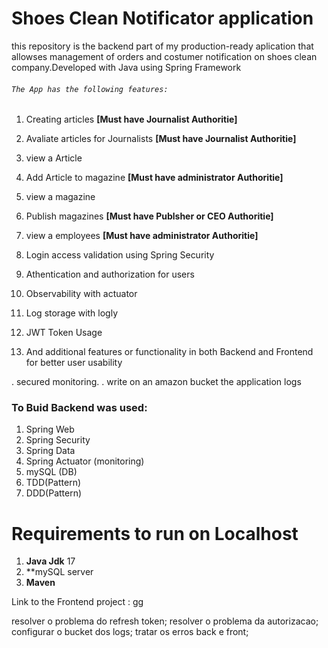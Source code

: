 # Shoes Clean Notificator application 

this repository is the backend part of my production-ready aplication that allowses management
of orders and costumer notification on shoes clean company.Developed with Java using Spring Framework

###### `The App has the following features:`

1. Creating articles **[Must have Journalist Authoritie]**
2. Avaliate articles for Journalists **[Must have Journalist Authoritie]**
3. view a Article 
4. Add Article to magazine **[Must have administrator Authoritie]** 
5. view a magazine
6. Publish magazines **[Must have Publsher or CEO Authoritie]**
7. view a employees **[Must have administrator Authoritie]**
8. Login access validation using Spring Security
9. Athentication and authorization for users

13. Observability with actuator
14. Log storage with logly
13. JWT Token Usage

17. And additional features or functionality in both Backend and Frontend for better user usability

. secured monitoring.
. write on an amazon bucket the application logs

### To Buid Backend was used:

1. Spring Web
2. Spring Security
3. Spring Data
4. Spring Actuator (monitoring)
6. mySQL (DB)
7. TDD(Pattern)
8. DDD(Pattern)


# 	Requirements to run on Localhost

1. **Java Jdk** 17
3. **mySQL server
9. **Maven**

Link to the Frontend project : gg

resolver o problema do refresh token;
resolver o problema da autorizacao;
configurar o bucket dos logs;
tratar os erros back e front;
